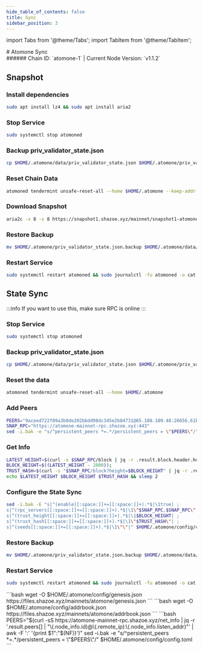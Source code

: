 ```yaml
---
hide_table_of_contents: false
title: Sync
sidebar_position: 3
---
```


import Tabs from '@theme/Tabs';
import TabItem from '@theme/TabItem';

<div className="h1-with-icon icon-atomone">
# Atomone Sync
</div>
###### Chain ID: `atomone-1` | Current Node Version: `v1.1.2`

<Tabs>
  <TabItem value="snapshot" label="Snapshot" default>

## Snapshot

### Install dependencies

```bash
sudo apt install lz4 && sudo apt install aria2
```

### Stop Service

```bash
sudo systemctl stop atomoned
```

### Backup priv_validator_state.json

```bash
cp $HOME/.atomone/data/priv_validator_state.json $HOME/.atomone/priv_validator_state.json.backup
```

### Reset Chain Data

```bash
atomoned tendermint unsafe-reset-all --home $HOME/.atomone --keep-addr-book
```

### Download Snapshot

```bash
aria2c -x 8 -s 8 https://snapshot1.shazoe.xyz/mainnet/snapshot1-atomone.tar.lz4 && lz4 -c -d snapshot1-atomone.tar.lz4 | tar -x -C $HOME/.atomone && rm snapshot1-atomone.tar.lz4
```

### Restore Backup

```bash
mv $HOME/.atomone/priv_validator_state.json.backup $HOME/.atomone/data/priv_validator_state.json
```

### Restart Service

```bash
sudo systemctl restart atomoned && sudo journalctl -fu atomoned -o cat
```

  </TabItem>
  <TabItem class="tab" value="stateSync" label="State Sync">

## State Sync

:::info
If you want to use this, make sure RPC is online
:::

### Stop Service

```bash
sudo systemctl stop atomoned
```

### Backup priv_validator_state.json

```bash
cp $HOME/.atomone/data/priv_validator_state.json $HOME/.atomone/priv_validator_state.json.backup
```

### Reset the data

```bash
atomoned tendermint unsafe-reset-all --home $HOME/.atomone
```

### Add Peers

```bash
PEERS="9aceed722f09a3b0de202bbdd98dc345e2b84731@65.108.109.48:26656,61b7861a468dfa84532526afd98bea81bf41a874@121.78.247.244:16656,9524bac2c6be4d8b747e6b75d9b924000f9f6835@95.216.12.106:23456,755b3c1ecedb05ff08929da3b17174230a009182@138.201.200.188:29956,752bb5f1c914c5294e0844ddc908548115c1052c@65.108.236.5:14556,89757803f40da51678451735445ad40d5b15e059@169.155.169.178:26656,19477d71ab20a45630bb56a4a099200784d9dfd8@135.181.57.156:29956,bf3b173d9e1dc717fdaa7503119350c3411f6a7b@65.109.124.52:29956,f3c3918006dba796ed67715eba9dea2bcae083e9@125.131.208.67:12002,3bfca1233c3692985880e290fc598f15515adf5b@95.217.141.114:14556"
SNAP_RPC="https://atomone-mainnet-rpc.shazoe.xyz:443"
sed -i.bak -e "s/^persistent_peers *=.*/persistent_peers = \"$PEERS\"/" $HOME/.atomone/config/config.toml
```

### Get Info

```bash
LATEST_HEIGHT=$(curl -s $SNAP_RPC/block | jq -r .result.block.header.height);
BLOCK_HEIGHT=$((LATEST_HEIGHT - 2000));
TRUST_HASH=$(curl -s "$SNAP_RPC/block?height=$BLOCK_HEIGHT" | jq -r .result.block_id.hash)
echo $LATEST_HEIGHT $BLOCK_HEIGHT $TRUST_HASH && sleep 2
```

### Configure the State Sync

```bash
sed -i.bak -E "s|^(enable[[:space:]]+=[[:space:]]+).*$|\1true| ;
s|^(rpc_servers[[:space:]]+=[[:space:]]+).*$|\1\"$SNAP_RPC,$SNAP_RPC\"| ;
s|^(trust_height[[:space:]]+=[[:space:]]+).*$|\1$BLOCK_HEIGHT| ;
s|^(trust_hash[[:space:]]+=[[:space:]]+).*$|\1\"$TRUST_HASH\"| ;
s|^(seeds[[:space:]]+=[[:space:]]+).*$|\1\"\"|" $HOME/.atomone/config/config.toml
```

### Restore Backup

```bash
mv $HOME/.atomone/priv_validator_state.json.backup $HOME/.atomone/data/priv_validator_state.json
```

### Restart Service

```bash
sudo systemctl restart atomoned && sudo journalctl -fu atomoned -o cat
```

</TabItem>
<TabItem value="genesis" label="Genesis">
```bash
wget -O $HOME/.atomone/config/genesis.json https://files.shazoe.xyz/mainnets/atomone/genesis.json
```
</TabItem>
<TabItem value="Addrbook" label="Addrbook">
```bash
wget -O $HOME/.atomone/config/addrbook.json https://files.shazoe.xyz/mainnets/atomone/addrbook.json
```
</TabItem>
<TabItem value="peers" label="Peers">
```bash
PEERS="$(curl -sS https://atomone-mainnet-rpc.shazoe.xyz/net_info | jq -r '.result.peers[] | "\(.node_info.id)@\(.remote_ip):\(.node_info.listen_addr)"' | awk -F ':' '{print $1":"$(NF)}')"
sed -i.bak -e "s/^persistent_peers *=.*/persistent_peers = \"$PEERS\"/" $HOME/.atomone/config/config.toml
```
</TabItem>
</Tabs>
